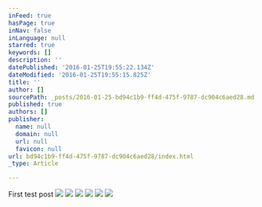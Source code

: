 ```yaml
---
inFeed: true
hasPage: true
inNav: false
inLanguage: null
starred: true
keywords: []
description: ''
datePublished: '2016-01-25T19:55:22.134Z'
dateModified: '2016-01-25T19:55:15.825Z'
title: ''
author: []
sourcePath: _posts/2016-01-25-bd94c1b9-ff4d-475f-9787-dc904c6aed28.md
published: true
authors: []
publisher:
  name: null
  domain: null
  url: null
  favicon: null
url: bd94c1b9-ff4d-475f-9787-dc904c6aed28/index.html
_type: Article

---
```

First test post
![](https://the-grid-user-content.s3-us-west-2.amazonaws.com/0eb93817-7860-43cb-930b-35274ab10e04.jpg)
![](https://the-grid-user-content.s3-us-west-2.amazonaws.com/6ed6e712-a4e6-4750-9a20-79a46cb60e4f.jpg)
![](https://the-grid-user-content.s3-us-west-2.amazonaws.com/d051a8b9-2671-4f55-a51d-1bfd2fd6b73a.jpg)
![](https://the-grid-user-content.s3-us-west-2.amazonaws.com/46674722-1ec1-4851-b287-9fd93197b6e9.jpg)
![](https://the-grid-user-content.s3-us-west-2.amazonaws.com/4962b999-ea68-4044-ad20-632b9e4d1a2c.jpg)
![](https://the-grid-user-content.s3-us-west-2.amazonaws.com/fe33f42e-5200-4da1-be74-97c681d549ad.jpg)